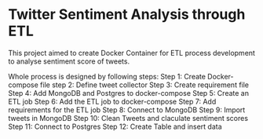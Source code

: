 # Twitter Sentiment Analysis through ETL
This project aimed to create Docker Container for ETL process development to analyse sentiment score of tweets. 

Whole process is designed by following steps:
  Step 1: Create Docker-compose file
  step 2: Define tweet collector
  Step 3: Create requirement file
  Step 4: Add MongoDB and Postgres to docker-compose
  Step 5: Create an ETL job
  Step 6: Add the ETL job to docker-compose
  Step 7: Add requirements for the ETL job
  Step 8: Connect to MongoDB
  Step 9: Import tweets in MongoDB
  Step 10: Clean Tweets and claculate sentiment scores
  Step 11: Connect to Postgres
  Step 12: Create Table and insert data
